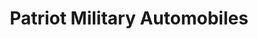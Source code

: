 ---
title: "Patriot Military Automobiles"
url: /ramstein-miesenbach/patriot-military-automobiles/
shop: Autohaus
---
